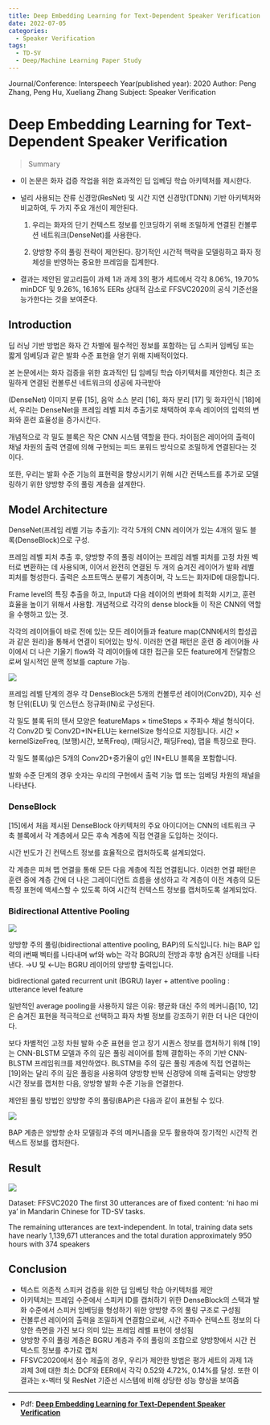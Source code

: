 ```yaml
---
title: Deep Embedding Learning for Text-Dependent Speaker Verification
date: 2022-07-05
categories:
  - Speaker Verification 
tags: 
  - TD-SV
  - Deep/Machine Learning Paper Study
---
```

Journal/Conference: Interspeech
Year(published year): 2020
Author: Peng Zhang, Peng Hu, Xueliang Zhang
Subject: Speaker Verification

# Deep Embedding Learning for Text-Dependent Speaker Verification
 

> Summary
- 이 논문은 화자 검증 작업을 위한 효과적인 딥 임베딩 학습 아키텍처를 제시한다.
- 널리 사용되는 잔류 신경망(ResNet) 및 시간 지연 신경망(TDNN) 기반 아키텍처와 비교하여, 두 가지 주요 개선이 제안된다.
    
    1) 우리는 화자의 단기 컨텍스트 정보를 인코딩하기 위해 조밀하게 연결된 컨볼루션 네트워크(DenseNet)를 사용한다. 
    
    2) 양방향 주의 풀링 전략이 제안된다. 장기적인 시간적 맥락을 모델링하고 화자 정체성을 반영하는 중요한 프레임을 집계한다.
    
- 결과는 제안된 알고리듬이 과제 1과 과제 3의 평가 세트에서 각각 8.06%, 19.70% minDCF 및 9.26%, 16.16% EERs 상대적 감소로 FFSVC2020의 공식 기준선을 능가한다는 것을 보여준다.

## **Introduction**

딥 러닝 기반 방법은 화자 간 차별에 필수적인 정보를 포함하는 딥 스피커 임베딩 또는 짧게 임베딩과 같은 발화 수준 표현을 얻기 위해 지배적이었다.

본 논문에서는 화자 검증을 위한 효과적인 딥 임베딩 학습 아키텍처를 제안한다. 최근 조밀하게 연결된 컨볼루션 네트워크의 성공에 자극받아

(DenseNet) 이미지 분류 [15], 음악 소스 분리 [16], 화자 분리 [17] 및 화자인식 [18]에서, 우리는 DenseNet을 프레임 레벨 피처 추출기로 채택하여 후속 레이어의 입력의 변화와 훈련 효율성을 증가시킨다.

개념적으로 각 밀도 블록은 작은 CNN 시스템 역할을 한다. 차이점은 레이어의 출력이 채널 차원의 출력 연결에 의해 구현되는 피드 포워드 방식으로 조밀하게 연결된다는 것이다.

또한, 우리는 발화 수준 기능의 표현력을 향상시키기 위해 시간 컨텍스트를 추가로 모델링하기 위한 양방향 주의 풀링 계층을 설계한다.

## **Model Architecture**

DenseNet(프레임 레벨 기능 추출기): 각각 5개의 CNN 레이어가 있는 4개의 밀도 블록(DenseBlock)으로 구성.

프레임 레벨 피처 추출 후, 양방향 주의 풀링 레이어는 프레임 레벨 피처를 고정 차원 벡터로 변환하는 데 사용되며, 이어서 완전히 연결된 두 개의 숨겨진 레이어가 발화 레벨 피처를 형성한다. 출력은 소프트맥스 분류기 계층이며, 각 노드는 화자ID에 대응합니다.

Frame level의 특징 추출을 하고, Input과 다음 레이어의 변화에 최적화 시키고, 훈련 효율을 높이기
위해서 사용함.
개념적으로 각각의 dense block들 이 작은 CNN의 역할을 수행하고 있는 것.

각각의 레이어들이 바로 전에 있는 모든 레이어들과 feature map(CNN에서의 합성곱과 같은 원리)을 통해서 연결이 되어있는 방식.
이러한 연결 패턴은 훈련 중 레이어들 사이에서 더 나은 기울기 flow와 각 레이어들에 대한 접근을 모든 feature에게 전달함으로써 일시적인 문맥 정보를 capture 가능.



![](images/DELTV/Untitled.png)

프레임 레벨 단계의 경우 각 DenseBlock은 5개의 컨볼루션 레이어(Conv2D), 지수 선형 단위(ELU) 및 인스턴스 정규화(IN)로 구성된다.

각 밀도 블록 뒤의 텐서 모양은 featureMaps × timeSteps × 주파수 채널 형식이다. 각 Conv2D 및 Conv2D+IN+ELU는 kernelSize 형식으로 지정됩니다. 시간 × kernelSizeFreq, (보행)시간, 보폭Freq), (패딩시간, 패딩Freq), 맵을 특징으로 한다.

각 밀도 블록(g)은 5개의 Conv2D+증가율이 g인 IN+ELU 블록을 포함합니다.

발화 수준 단계의 경우 숫자는 우리의 구현에서 출력 기능 맵 또는 임베딩 차원의 채널을 나타낸다.

### **DenseBlock**

[15]에서 처음 제시된 DenseBlock 아키텍처의 주요 아이디어는 CNN의 네트워크 구축 블록에서 각 계층에서 모든 후속 계층에 직접 연결을 도입하는 것이다.

시간 빈도가 긴 컨텍스트 정보를 효율적으로 캡처하도록 설계되었다.

각 계층은 피쳐 맵 연결을 통해 모든 다음 계층에 직접 연결됩니다. 이러한 연결 패턴은 훈련 중에 계층 간에 더 나은 그레이디언트 흐름을 생성하고 각 계층이 이전 계층의 모든 특징 표현에 액세스할 수 있도록 하여 시간적 컨텍스트 정보를 캡처하도록 설계되었다.

### **Bidirectional Attentive Pooling**

![](images/DELTV/Untitled%201.png)

 

양방향 주의 풀링(bidirectional attentive pooling, BAP)의 도식입니다. hi는 BAP 입력의 i번째 벡터를 나타내며 wf와 wb는 각각 BGRU의 전방과 후방 숨겨진 상태를 나타낸다. →U 및 ←U는 BGRU 레이어의 양방향 출력입니다.

bidirectional gated recurrent unit (BGRU) layer + attentive pooling : utterance level feature

일반적인 average pooling을 사용하지 않은 이유: 평균화 대신 주의 메커니즘[10, 12]은 숨겨진 표현을 적극적으로 선택하고 화자 차별 정보를 강조하기 위한 더 나은 대안이다.

보다 차별적인 고정 차원 발화 수준 표현을 얻고 장기 시퀀스 정보를 캡처하기 위해 [19]는 CNN-BLSTM 모델과 주의 깊은 풀링 레이어를 함께 결합하는 주의 기반 CNN-BLSTM 프레임워크를 제안하였다. BLSTM을 주의 깊은 풀링 계층에 직접 연결하는 [19]와는 달리 주의 깊은 풀링을 사용하여 양방향 반복 신경망에 의해 출력되는 양방향 시간 정보를 캡처한 다음, 양방향 발화 수준 기능을 연결한다.

제안된 풀링 방법인 양방향 주의 풀링(BAP)은 다음과 같이 표현될 수 있다.

![](images/DELTV/Untitled%202.png)

BAP 계층은 양방향 순차 모델링과 주의 메커니즘을 모두 활용하여 장기적인 시간적 컨텍스트 정보를 캡처한다.

## **Result**

![](images/DELTV/Untitled%203.png)

Dataset: FFSVC2020
The first 30 utterances are of fixed content: ‘ni hao mi ya’ in Mandarin Chinese for TD-SV tasks. 

The remaining utterances are text-independent.
In total, training data sets have nearly 1,139,671 utterances and the total duration approximately 950 hours with 374 speakers

## **Conclusion**

- 텍스트 의존적 스피커 검증을 위한 딥 임베딩 학습 아키텍처를 제안
- 아키텍처는 프레임 수준에서 스피커 ID를 캡처하기 위한 DenseBlock의 스택과 발화 수준에서 스피커 임베딩을 형성하기 위한 양방향 주의 풀링 구조로 구성됨
- 컨볼루션 레이어의 출력을 조밀하게 연결함으로써, 시간 주파수 컨텍스트 정보의 다양한 측면을 가진 보다 의미 있는 프레임 레벨 표현이 생성됨
- 양방향 주의 풀링 계층은 BGRU 계층과 주의 풀링의 조합으로 양방향에서 시간 컨텍스트 정보를 추가로 캡처
- FFSVC2020에서 점수 제출의 경우, 우리가 제안한 방법은 평가 세트의 과제 1과 과제 3에 대한 최소 DCF와 EER에서 각각 0.52와 4.72%, 0.14%를 달성. 또한 이 결과는 x-벡터 및 ResNet 기준선 시스템에 비해 상당한 성능 향상을 보여줌



---

- Pdf: **[Deep Embedding Learning for Text-Dependent Speaker Verification](https://www.isca-speech.org/archive_v0/Interspeech_2020/pdfs/1354.pdf)**
